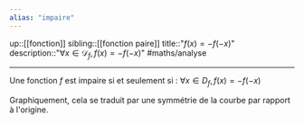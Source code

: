 ```yaml
---
alias: "impaire"
---
```

up::[[fonction]]
sibling::[[fonction paire]]
title::"$f(x) = -f(-x)$"
description::"$\forall x \in \mathscr{D}_{f}, f(x) = -f(-x)$"
#maths/analyse

----
Une fonction $f$ est impaire si et seulement si :
$\forall x\in D_f, f(x) = -f(-x)$

Graphiquement, cela se traduit par une symmétrie de la courbe par rapport à l'origine.

